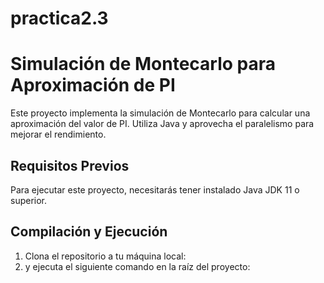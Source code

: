 # practica2.3
# Simulación de Montecarlo para Aproximación de PI

Este proyecto implementa la simulación de Montecarlo para calcular una aproximación del valor de PI. Utiliza Java y aprovecha el paralelismo para mejorar el rendimiento.

## Requisitos Previos

Para ejecutar este proyecto, necesitarás tener instalado Java JDK 11 o superior.

## Compilación y Ejecución

1. Clona el repositorio a tu máquina local:
2. y ejecuta el siguiente comando en la raíz del proyecto:



